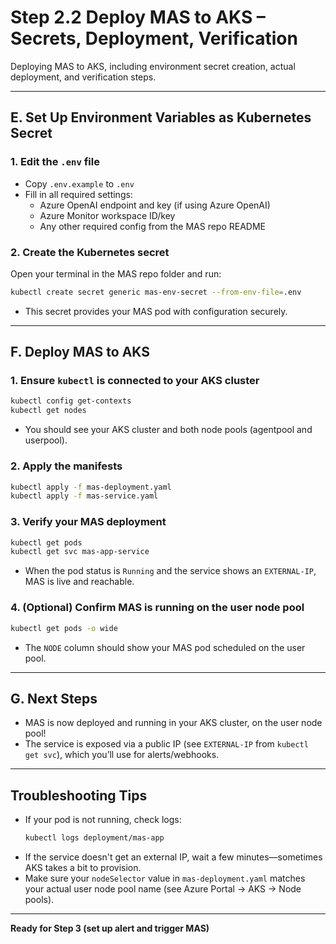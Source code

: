 # Step 2.2 Deploy MAS to AKS – Secrets, Deployment, Verification

Deploying MAS to AKS, including environment secret creation, actual deployment, and verification steps.

---

## **E. Set Up Environment Variables as Kubernetes Secret**

### 1. Edit the `.env` file
- Copy `.env.example` to `.env`
- Fill in all required settings:
  - Azure OpenAI endpoint and key (if using Azure OpenAI)
  - Azure Monitor workspace ID/key
  - Any other required config from the MAS repo README

### 2. Create the Kubernetes secret
Open your terminal in the MAS repo folder and run:
```bash
kubectl create secret generic mas-env-secret --from-env-file=.env
```
- This secret provides your MAS pod with configuration securely.

---

## **F. Deploy MAS to AKS**

### 1. Ensure `kubectl` is connected to your AKS cluster
```bash
kubectl config get-contexts
kubectl get nodes
```
- You should see your AKS cluster and both node pools (agentpool and userpool).

### 2. Apply the manifests
```bash
kubectl apply -f mas-deployment.yaml
kubectl apply -f mas-service.yaml
```

### 3. Verify your MAS deployment
```bash
kubectl get pods
kubectl get svc mas-app-service
```
- When the pod status is `Running` and the service shows an `EXTERNAL-IP`, MAS is live and reachable.

### 4. (Optional) Confirm MAS is running on the user node pool
```bash
kubectl get pods -o wide
```
- The `NODE` column should show your MAS pod scheduled on the user pool.

---

## **G. Next Steps**

- MAS is now deployed and running in your AKS cluster, on the user node pool!
- The service is exposed via a public IP (see `EXTERNAL-IP` from `kubectl get svc`), which you’ll use for alerts/webhooks.

---

## **Troubleshooting Tips**

- If your pod is not running, check logs:
  ```bash
  kubectl logs deployment/mas-app
  ```
- If the service doesn't get an external IP, wait a few minutes—sometimes AKS takes a bit to provision.
- Make sure your `nodeSelector` value in `mas-deployment.yaml` matches your actual user node pool name (see Azure Portal → AKS → Node pools).

---

**Ready for Step 3 (set up alert and trigger MAS)**
